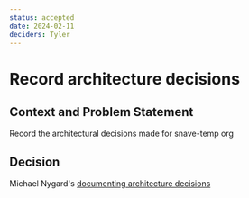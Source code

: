 ```yaml
---
status: accepted
date: 2024-02-11
deciders: Tyler
---
```

# Record architecture decisions

## Context and Problem Statement

Record the architectural decisions made for snave-temp org

## Decision

Michael Nygard's [documenting architecture decisions](http://thinkrelevance.com/blog/2011/11/15/documenting-architecture-decisions)
